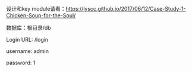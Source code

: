 ﻿设计和key module请看：https://lyscc.github.io/2017/06/12/Case-Study-1-Chicken-Soup-for-the-Soul/

数据库：根目录/db

Login URL: /login

username: admin

password: 1